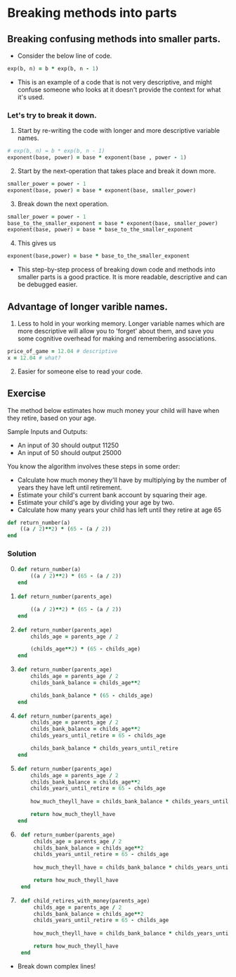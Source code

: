 # Breaking methods into parts

## Breaking confusing methods into smaller parts.

* Consider the below line of code.

```ruby
exp(b, n) = b * exp(b, n - 1)
```
* This is an example of a code that is not very descriptive, and might confuse someone who looks at it doesn't provide the context for what it's used.

### Let's try to break it down.

1) Start by re-writing the code with longer and more descriptive variable names.

```ruby
# exp(b, n) = b * exp(b, n - 1)
exponent(base, power) = base * exponent(base , power - 1)
```
2) Start by the next-operation that takes place and break it down more.

```ruby
smaller_power = power - 1
exponent(base, power) = base * exponent(base, smaller_power)
```

3) Break down the next operation.

```ruby
smaller_power = power - 1
base_to_the_smaller_exponent = base * exponent(base, smaller_power)
exponent(base, power) = base * base_to_the_smaller_exponent
```

4) This gives us

```ruby
exponent(base,power) = base * base_to_the_smaller_exponent
```

* This step-by-step process of breaking down code and methods into smaller parts is a good practice. It is more readable, descriptive and can be debugged easier.

## Advantage of longer varible names.

1) Less to hold in your working memory. Longer variable names which are more descriptive will allow you to 'forget' about them, and save you some cognitive overhead for making and remembering associations.

```ruby
price_of_game = 12.04 # descriptive
x = 12.04 # what?
```

2) Easier for someone else to read your code.

## Exercise

The method below estimates how much money your child will have when they retire, based on your age.

Sample Inputs and Outputs:

* An input of 30 should output 11250
* An input of 50 should output 25000

You know the algorithm involves these steps in some order:

* Calculate how much money they'll have by multiplying by the number of years they have left until retirement.
* Estimate your child's current bank account by squaring their age.
* Estimate your child's age by dividing your age by two.
* Calculate how many years your child has left until they retire at age 65

```ruby
def return_number(a)
    ((a / 2)**2) * (65 - (a / 2))
end
```

### Solution

0)  ```ruby
    def return_number(a)
        ((a / 2)**2) * (65 - (a / 2))
    end
    ```

1)  ```ruby
    def return_number(parents_age)

        ((a / 2)**2) * (65 - (a / 2))
    end
    ```

2)  ```ruby
    def return_number(parents_age)
        childs_age = parents_age / 2 

        (childs_age**2) * (65 - childs_age)
    end
    ```

3)  ```ruby
    def return_number(parents_age)
        childs_age = parents_age / 2 
        childs_bank_balance = childs_age**2

        childs_bank_balance * (65 - childs_age)
    end
    ```

4)  ```ruby
    def return_number(parents_age)
        childs_age = parents_age / 2 
        childs_bank_balance = childs_age**2
        childs_years_until_retire = 65 - childs_age

        childs_bank_balance * childs_years_until_retire
    end
    ```

5)  ```ruby
    def return_number(parents_age)
        childs_age = parents_age / 2 
        childs_bank_balance = childs_age**2
        childs_years_until_retire = 65 - childs_age
        
        how_much_theyll_have = childs_bank_balance * childs_years_until_retire

        return how_much_theyll_have
    end
    ```

6) ```ruby
    def return_number(parents_age)
        childs_age = parents_age / 2 
        childs_bank_balance = childs_age**2
        childs_years_until_retire = 65 - childs_age
        
        how_much_theyll_have = childs_bank_balance * childs_years_until_retire

        return how_much_theyll_have
    end
    ```

7) ```ruby
    def child_retires_with_money(parents_age)
        childs_age = parents_age / 2 
        childs_bank_balance = childs_age**2
        childs_years_until_retire = 65 - childs_age
        
        how_much_theyll_have = childs_bank_balance * childs_years_until_retire

        return how_much_theyll_have
    end
    ```

* Break down complex lines!